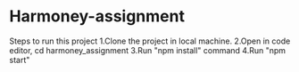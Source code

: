 # Harmoney-assignment
Steps to run this project
1.Clone the project in local machine.
2.Open in code editor, cd  harmoney_assignment
3.Run "npm install" command
4.Run "npm start"
